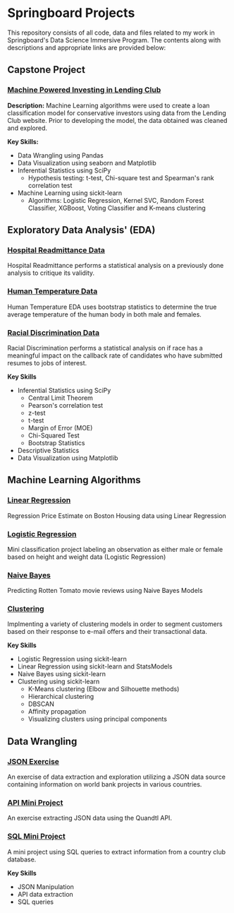 # Springboard Projects

This repository consists of all code, data and files related to my work in Springboard's Data Science Immersive Program. The contents along with descriptions and appropriate links are provided below:

## Capstone Project 

### [Machine Powered Investing in Lending Club](https://github.com/paulb17/Machine-Powered-Investing-in-Lending-Club/blob/master/README.md)

**Description:**
Machine Learning algorithms were used to create a loan classification model for conservative investors using data from the Lending Club website. Prior to developing the model, the data obtained was cleaned and explored. 

**Key Skills:**
* Data Wrangling using Pandas
* Data Visualization using seaborn and Matplotlib
* Inferential Statistics using SciPy
    * Hypothesis testing: t-test, Chi-square test and Spearman's rank correlation test
* Machine Learning using sickit-learn
    * Algorithms: Logistic Regression, Kernel SVC, Random Forest Classifier, XGBoost, Voting Classifier and K-means clustering


## Exploratory Data Analysis' (EDA)

### [Hospital Readmittance Data](https://github.com/paulb17/Springboard/blob/master/EDA%20Mini%20Projects/EDA%20hospital%20readmit/Hospital%20Readmissions.ipynb)
Hospital Readmittance performs a statistical analysis on a previously done analysis to critique its validity.

### [Human Temperature Data](https://github.com/paulb17/Springboard/blob/master/EDA%20Mini%20Projects/EDA%20human%20temperature/EDA%20Human%20Body%20Temperature.ipynb)
Human Temperature EDA uses bootstrap statistics to determine the true average temperature of the human body in both male and females.

### [Racial Discrimination Data](https://github.com/paulb17/Springboard/blob/master/EDA%20Mini%20Projects/EDA%20racial%20discrimination/EDA%20Job%20Market%20Discrimination.ipynb)
Racial Discrimination performs a statistical analysis on if race has a meaningful impact on the callback rate of candidates who have submitted resumes to jobs of interest.

**Key Skills**
* Inferential Statistics using SciPy
    * Central Limit Theorem
    * Pearson's correlation test
    * z-test
    * t-test
    * Margin of Error (MOE)
    * Chi-Squared Test
    * Bootstrap Statistics
* Descriptive Statistics
* Data Visualization using Matplotlib


## Machine Learning Algorithms
### [Linear Regression](https://github.com/paulb17/Springboard/blob/master/Machine%20Learning/linear_regression/Mini_Project_Linear_Regression.ipynb)
Regression Price Estimate on Boston Housing data using Linear Regression

### [Logistic Regression](https://github.com/paulb17/Springboard/blob/master/Machine%20Learning/logistic_regression/Mini_Project_Logistic_Regression.ipynb)
Mini classification project labeling an observation as either male or female based on height and weight data (Logistic Regression)

### [Naive Bayes](https://github.com/paulb17/Springboard/blob/master/Machine%20Learning/naive_bayes/Mini_Project_Naive_Bayes.ipynb)
Predicting Rotten Tomato movie reviews using Naive Bayes Models

### [Clustering](https://github.com/paulb17/Springboard/blob/master/Machine%20Learning/clustering/Mini_Project_Clustering.ipynb)
Implmenting a variety of clustering models in order to segment customers based on their response to e-mail offers and their transactional data. 

**Key Skills**
* Logistic Regression using sickit-learn
* Linear Regression using sickit-learn and StatsModels
* Naive Bayes using sickit-learn
* Clustering using sickit-learn
    * K-Means clustering (Elbow and Silhouette methods)
    * Hierarchical clustering
    * DBSCAN
    * Affinity propagation
    * Visualizing clusters using principal components

## Data Wrangling

### [JSON Exercise](https://github.com/paulb17/Springboard/blob/master/JSON%20Based%20Data%20Exercise/JSON_Exercise.ipynb)
An exercise of data extraction and exploration utilizing a JSON data source containing information on world bank projects in various countries. 

### [API Mini Project](https://github.com/paulb17/Springboard/blob/master/API%20Mini%20Project/api_data_wrangling_mini_project.ipynb)
An exercise extracting JSON data using the Quandtl API.

### [SQL Mini Project](http://localhost:8889/edit/SQL%20Exercise/1520094343_sql_project.sql)
A mini project using SQL queries to extract information from a country club database. 

**Key Skills**
* JSON Manipulation
* API data extraction
* SQL queries
